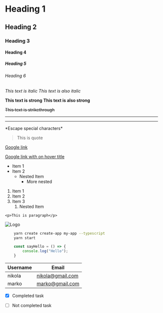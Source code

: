 # Heading 1
## Heading 2
### Heading 3
#### Heading 4
##### Heading 5
###### Heading 6

<!-- Italic -->
*This text is italic*
_This text is also italic_

<!-- Strong -->
**This text is strong**
__This text is also strong__

<!-- Strikethrough -->
~~This text is strikethrough~~

<!-- Horizontalrule -->
---
___

<!-- Escape special character -->
\*Escape special characters\*

<!-- Blockquote -->
>This is quote

<!-- Links -->
[Google link](https://www.google.com)

[Google link with on hover title](https://www.google.com "Google title")


<!-- Unordered list -->
* Item 1
* Item 2
    * Nested Item 
        * More nested

<!-- Ordered List -->
1. Item 1
1. Item 2
1. Item 3
    1. Nested Item

<!-- Inline Codeblock -->
`<p>This is paragraph</p>`

<!-- Images -->
![Logo](https://markdown-here.com/img/icon128.png)


<!-- Github Markdown -->
```bash
    yarn create create-app my-app --typescript
    yarn start
```

```javascript
    const sayHello = () => {
        console.log("Hello");
    }
```


<!-- Tables -->
| Username | Email |
| -------- | -----  |
| nikola   | nikola@gmail.com | 
| marko    | marko@gmail.com | 

<!-- Task Lists -->
* [x] Completed task
* [ ] Not completed task




